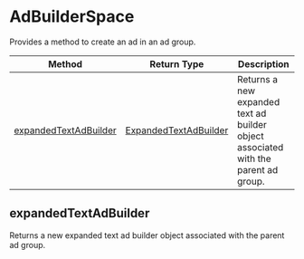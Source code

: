 # AdBuilderSpace
Provides a method to create an ad in an ad group.

|Method|Return Type|Description|
|-|-|-
[expandedTextAdBuilder]("#expandedtextadbuilder")|[ExpandedTextAdBuilder](./ExpandedTextAdBuilder)|Returns a new expanded text ad builder object associated with the parent ad group.<br />

## <a name="expandedtextadbuilder"></a>expandedTextAdBuilder
Returns a new expanded text ad builder object associated with the parent ad group.


